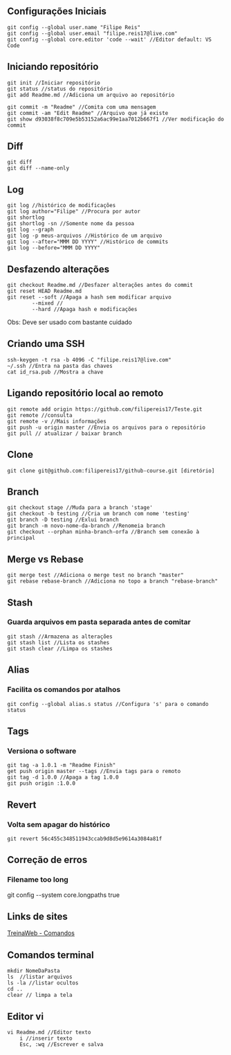 ## Configurações Iniciais
```
git config --global user.name "Filipe Reis"
git config --global user.email "filipe.reis17@live.com"
git config --global core.editor 'code --wait' //Editor default: VS Code
```

## Iniciando repositório
```
git init //Iniciar repositório
git status //status do repositório
git add Readme.md //Adiciona um arquivo ao repositório
```
```
git commit -m "Readme" //Comita com uma mensagem
git commit -am "Edit Readme" //Arquivo que já existe
git show d93038f8c709e5b53152a6ac99e1aa7012b667f1 //Ver modificação do commit
```

## Diff
```
git diff
git diff --name-only
```

## Log
```
git log //histórico de modificações
git log author="Filipe" //Procura por autor
git shortlog
git shortlog -sn //Somente nome da pessoa
git log --graph
git log -p meus-arquivos //Histórico de um arquivo
git log --after="MMM DD YYYY" //Histórico de commits
git log --before="MMM DD YYYY"
```

## Desfazendo alterações
```
git checkout Readme.md //Desfazer alterações antes do commit
git reset HEAD Readme.md
git reset --soft //Apaga a hash sem modificar arquivo
	    --mixed //
	    --hard //Apaga hash e modificações
```
Obs: Deve ser usado com bastante cuidado

## Criando uma SSH
```
ssh-keygen -t rsa -b 4096 -C "filipe.reis17@live.com"
~/.ssh //Entra na pasta das chaves
cat id_rsa.pub //Mostra a chave
```

## Ligando repositório local ao remoto
```
git remote add origin https://github.com/filipereis17/Teste.git
git remote //consulta
git remote -v //Mais informações
git push -u origin master //Envia os arquivos para o repositório
git pull // atualizar / baixar branch
```

## Clone
```
git clone git@github.com:filipereis17/github-course.git [diretório]
```

## Branch
```
git checkout stage //Muda para a branch 'stage'
git checkout -b testing //Cria um branch com nome 'testing'
git branch -D testing //Exlui branch
git branch -m novo-nome-da-branch //Renomeia branch
git checkout --orphan minha-branch-orfa //Branch sem conexão à principal
```

## Merge vs Rebase
```
git merge test //Adiciona o merge test no branch "master"
git rebase rebase-branch //Adiciona no topo a branch "rebase-branch"
```

## Stash
### Guarda arquivos em pasta separada antes de comitar
```
git stash //Armazena as alterações
git stash list //Lista os stashes
git stash clear //Limpa os stashes
```

## Alias
### Facilita os comandos por atalhos
`git config --global alias.s status //Configura 's' para o comando status`

## Tags
### Versiona o software
```
git tag -a 1.0.1 -m "Readme Finish"
get push origin master --tags //Envia tags para o remoto
git tag -d 1.0.0 //Apaga a tag 1.0.0
git push origin :1.0.0
```

## Revert
### Volta sem apagar do histórico
`git revert 56c455c348511943ccab9d8d5e9614a3084a81f`

## Correção de erros
### Filename too long
git config --system core.longpaths true

## Links de sites
[TreinaWeb - Comandos](https://www.treinaweb.com.br/blog/comandos-do-git-que-voce-precisa-conhecer-parte-1#:~:text=Para%20mudar%20para%20uma%20outra,passando%20o%20nome%20da%20branch.&text=Se%20voc%C3%AA%20adicionar%20%2Db%20%2C%20uma%20nova%20branch%20ser%C3%A1%20criada.) 

## Comandos terminal
```
mkdir NomeDaPasta
ls  //listar arquivos
ls -la //listar ocultos
cd ..
clear // limpa a tela
```

## Editor vi
```
vi Readme.md //Editor texto
	i //inserir texto
	Esc, :wq //Escrever e salva
```

